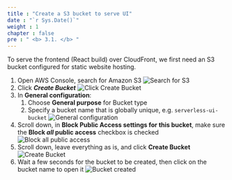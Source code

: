 ```yaml
---
title : "Create a S3 bucket to serve UI"
date : "`r Sys.Date()`"
weight : 1
chapter : false
pre : " <b> 3.1. </b> "
---
```


To serve the frontend (React build) over CloudFront, we first need an S3 bucket configured for static website hosting.

1. Open AWS Console, search for Amazon S3
   ![Search for S3](/images/3.cloudfront/3.1-create-ui-bucket/search-s3.png)
2. Click ***Create Bucket***
   ![Click Create Bucket](/images/3.cloudfront/3.1-create-ui-bucket/1.s3-create-ui-bucket.png)
3. In **General configuration**:
   1. Choose **General purpose** for Bucket type
   2. Specify a bucket name that is globally unique, e.g. `serverless-ui-bucket`
   ![General configuration](/images/3.cloudfront/3.1-create-ui-bucket/2.s3-ui-general-info.png)
4. Scroll down, in **Block Public Access settings for this bucket**, make sure the **Block *all* public access** checkbox is checked
   ![Block all public access](/images/3.cloudfront/3.1-create-ui-bucket/3.s3-ui-block-access.png)
5. Scroll down, leave everything as is, and click **Create Bucket**
   ![Create Bucket](/images/3.cloudfront/3.1-create-ui-bucket/4.s3-ui-create.png)
6. Wait a few seconds for the bucket to be created, then click on the bucket name to open it
   ![Bucket created](/images/3.cloudfront/3.1-create-ui-bucket/5.s3-create-done.png)